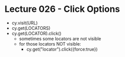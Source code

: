 Lecture 026 - Click Options
===========================
- cy.visit(URL)
- cy.get(LOCATORS)
- cy.get(LOCATOR).click()
  * sometimes some locators are not visible
  * for those locators NOT visible:
    + cy.get("locator").click({force:true})
